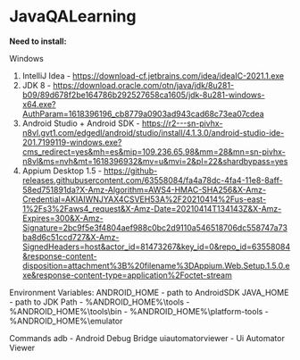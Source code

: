 # JavaQALearning

**Need to install:**

Windows
1. IntelliJ Idea - https://download-cf.jetbrains.com/idea/ideaIC-2021.1.exe
2. JDK 8 - https://download.oracle.com/otn/java/jdk/8u281-b09/89d678f2be164786b292527658ca1605/jdk-8u281-windows-x64.exe?AuthParam=1618396196_cb8779a0903ad943cad68c73ea07cdea
3. Android Studio + Android SDK - https://r2---sn-pivhx-n8vl.gvt1.com/edgedl/android/studio/install/4.1.3.0/android-studio-ide-201.7199119-windows.exe?cms_redirect=yes&mh=es&mip=109.236.65.98&mm=28&mn=sn-pivhx-n8vl&ms=nvh&mt=1618396932&mv=u&mvi=2&pl=22&shardbypass=yes
4. Appium Desktop 1.5 - https://github-releases.githubusercontent.com/63558084/fa4a78dc-4fa4-11e8-8aff-58ed751891da?X-Amz-Algorithm=AWS4-HMAC-SHA256&X-Amz-Credential=AKIAIWNJYAX4CSVEH53A%2F20210414%2Fus-east-1%2Fs3%2Faws4_request&X-Amz-Date=20210414T134143Z&X-Amz-Expires=300&X-Amz-Signature=2bc9f5e3f4804aef988c0bc2d9110a546518706dc558747a73ba8d6c51ccd727&X-Amz-SignedHeaders=host&actor_id=81473267&key_id=0&repo_id=63558084&response-content-disposition=attachment%3B%20filename%3DAppium.Web.Setup.1.5.0.exe&response-content-type=application%2Foctet-stream

Environment Variables:
ANDROID_HOME - path to AndroidSDK
JAVA_HOME - path to JDK
Path - %ANDROID_HOME%\tools
	 - %ANDROID_HOME%\tools\bin
	 - %ANDROID_HOME%\platform-tools
	 - %ANDROID_HOME%\emulator

Commands
adb - Android Debug Bridge
uiautomatorviewer - Ui Automator Viewer
